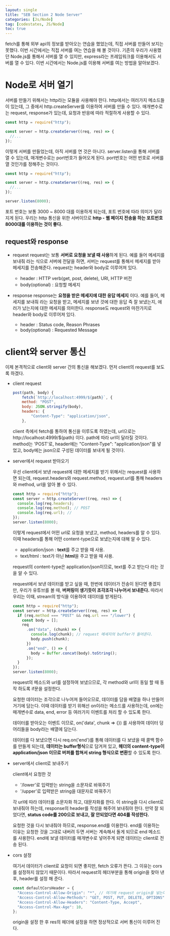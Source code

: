 ```yaml
---
layout: single
title: "SEB Section 2 Node Server"
categories: [Js/Node]
tag: [codestates, JS/Node]
toc: true
---
```


fetch를 통해 외부 api의 정보를 받아오는 연습을 했었는데, 직접 서버를 만들어 보지는 못했다. 이번 시간에서는 직접 서버를 여는 연습을 해 볼 것이다.
기존의 우리가 사용했던 Node.js를 통해서 서버를 열 수 있지만, express라는 프레임워크를 이용해서도 서버를 열 수 있다. 이번 시간에서는 Node.js를 이용해 서버를 여는 방법을 알아보겠다.

# Node로 서버 열기

서버를 만들기 위해서는 http라는 모듈을 사용해야 한다. http에서는 여러가지 메소드들이 있는데, 그 중에서 http.createServer를 이용하여 서버를 만들 수 있다. 매개변수로는 request, response가 있는데, 요청과 반응에 따라 적절하게 사용할 수 있다.

```js
const http = require("http");

const server = http.createServer((req, res) => {
  //...
});
```

이렇게 서버를 만들었는데, 아직 서버를 연 것은 아니다. server.listen을 통해 서버를 열 수 있는데, 매개변수로는 port번호가 들어오게 된다. port번호는 어떤 번호로 서버를 열 것인가를 정해주는 것이다.

```js
const http = require("http");

const server = http.createServer((req, res) => {
  //...
});

server.listen(8000);
```

포트 번호는 보통 3000 ~ 8000 대를 이용하게 되는데, 포트 번호에 따라 의미가 달라지게 된다. 우리는 http 통신을 위한 서버이므로 **http - 웹 페이지 전송을 하는 포트번호 8000대를 이용하는 것이 좋다.**

## request와 response

- request
  request는 보통 **서버로 요청을 보낼 때 사용**하게 된다. 예를 들어 메세지를 보내줘 라는 식으로 서버에 전달을 하면, 서버는 request를 통해서 메세지를 받아 메세지를 전송해준다. request는 header와 body로 이루어져 있다.

  - header : HTTP verb(get, post, delete), URI, HTTP 버전
  - body(optional) : 요청할 메세지

- response
  response는 **요청을 받은 메세지에 대한 응답 메세지** 이다. 예를 들어, 메세지를 보내줘 라는 요청을 받고, 메세지를 보낸 것에 대한 응답 즉 잘 보냈는지, 에러가 났는지에 대한 메세지를 의미한다.
  response도 request와 마찬가지로 header와 body로 이루어져 있다.

  - header : Status code, Reason Phrases
  - body(optional) : Requested Message

# client와 server 통신

이제 본격적으로 client와 server 간의 통신을 해보겠다. 먼저 client의 request를 보도록 하겠다.

- client request

  ```js
  post(path, body) {
      fetch(`http://localhost:4999/${path}`, {
      method: "POST",
      body: JSON.stringify(body),
      headers: {
          "Content-Type": "application/json",
      },
  ```

  client 측에서 fetch를 통하여 통신을 이루도록 하였는데, url으로는 http://localhost:4999/${path} 이다. path에 따라 url이 달라질 것이다. method는 'POST'로, header에는 "Content-Type": "application/json"를 넣었고, body에는 json으로 구성된 데이터를 보내게 될 것이다.

- server에서 request 받아오기

  우선 client에서 보낸 request에 대한 메세지를 받기 위해서는 request를 사용하면 되는데, request.headers와 request.method, request.url를 통해 headers와 method, url을 알아 볼 수 있다.

  ```js
  const http = require("http");
  const server = http.createServer((req, res) => {
    console.log(req.headers);
    console.log(req.method); // POST
    console.log(req.url); //
  });
  server.listen(8000);
  ```

  이렇게 request에서 어떤 url로 요청을 보냈고, method, headers를 알 수 있다. 이때 headers를 통해 어떤 content-type으로 보냈는지에 대해 알 수 있다.

  - application/json : **text**를 주고 받을 때 사용.
  - text/html : text가 아닌 **html**을 주고 받을 때 사용.

  request의 content-type은 application/json이므로, text를 주고 받는다 라는 것을 알 수 있다.

  request에서 보낸 데이터를 받고 싶을 때, 한번에 데이터가 전송이 된다면 좋겠지만, 우리가 유튜브를 볼 때, **버퍼링이 생기듯이 조각조각 나누어서 보내준다.** 따라서 우리는 이때, stream의 방식을 이용하여 데이터를 받게된다.

  ```js
  const http = require("http");
  const server = http.createServer((req, res) => {
    if (req.method === "POST" && req.url === "/lower") {
      const body = [];
      req
        .on("data", (chunk) => {
          console.log(chunk); // request 메세지의 buffer가 들어온다.
          body.push(chunk);
        })
        .on("end", () => {
          body = Buffer.concat(body).toString();
        });
    }
  });
  server.listen(8000);
  ```

  request의 메소드와 url를 설정하여 보냈으므로, 각 method와 url이 동일 할 때 동작 하도록 if문을 설정한다.

  요청한 데이터는 조각으로 나누어져 들어오므로, 데이터를 담을 배열을 하나 만들어 거기에 담는다. 이때 데이터를 받기 위해선 on이라는 메소드를 사용하는데, on에는 매개변수로 data, end, error 등 여러가지 이벤트를 처리 할 수 있도록 한다.

  데이터를 받아오는 이벤트 이므로, on('data', chunk => {}) 를 사용하여 데이터 덩어리들을 body라는 배열에 담는다.

  데이터를 다 보냈으면 다시 req.on('end')를 통해 데이터를 다 보냈을 때 콜백 함수를 만들게 되는데, **데이터는 buffer형식**으로 담겨져 있고, **헤더의 content-type이 application/json 이므로 버퍼를 합쳐서 string 형식으로 변환**할 수 있도록 한다.

- server에서 client로 보내주기

  client에서 요청한 것

  - '/lower'로 입력받는 string을 소문자로 바꿔주기
  - '/upper'로 입력받은 string을 대문자로 바꿔주기

  각 url에 따라 데이터를 소문자화 하고, 대문자화를 한다. 이 string을 다시 client로 보내줘야 하는데, response의 header를 작성을 해주어 보내줘야 한다. 만약 잘 되었다면, **status code를 200으로 보내고, 잘 안되었다면 404를 작성한다.**

  요청한 것을 다시 보내줘야 하므로, response.end를 이용한다. end를 이용하는 이유는 요청한 것을 그대로 내버려 두면 서버는 계속해서 돌게 되므로 end 메소드를 사용한다. end에 보낼 데이터를 매개변수로 넣어주게 되면 데이터는 client로 전송 된다.

- cors 설정

  여기서 데이터가 client로 요청이 되면 좋지만, fetch 오류가 뜬다.
  그 이유는 cors를 설정하지 않았기 때문이다. 따라서 request의 헤더부분을 통해 origin을 찾아 낸 후, header를 설정 해 준다.

  ```js
  const defaultCorsHeader = {
    "Access-Control-Allow-Origin": "*", // 여기에 request origin을 넣는다.
    "Access-Control-Allow-Methods": "GET, POST, PUT, DELETE, OPTIONS",
    "Access-Control-Allow-Headers": "Content-Type, Accept",
    "Access-Control-Max-Age": 10,
  };
  ```

  origin을 설정 한 후 res의 헤더에 설정을 하면 정상적으로 서버 통신이 이루어 진다.
